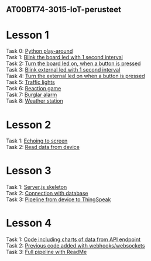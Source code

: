 ## AT00BT74-3015-IoT-perusteet

# Lesson 1
Task 0: [Python play-around](https://github.com/MtrS4n0/AT00BT74-3015-IoT-perusteet/blob/45583d992abf713be3e880f95c3c1ec477f9bd20/L1_T0)<br />
Task 1: [Blink the board led with 1 second interval](https://github.com/MtrS4n0/AT00BT74-3015-IoT-perusteet/blob/584a2a84ebe72c988137163139729655580c43d4/L1_T1)<br />
Task 2: [Turn the board led on, when a button is pressed](https://github.com/MtrS4n0/AT00BT74-3015-IoT-perusteet/blob/9ff26e83be782f1bdf6c37522f208a795b9bb45d/L1_T2)<br />
Task 3: [Blink external led with 1 second interval](https://github.com/MtrS4n0/AT00BT74-3015-IoT-perusteet/blob/3a8f630d9b8d3c3e5d0e41dd766b82a8e8feb3d2/L1_T3)<br />
Task 4: [Turn the external led on when a button is pressed](https://github.com/MtrS4n0/AT00BT74-3015-IoT-perusteet/blob/3a8f630d9b8d3c3e5d0e41dd766b82a8e8feb3d2/L1_T4)<br />
Task 5: [Traffic lights](https://github.com/MtrS4n0/AT00BT74-3015-IoT-perusteet/blob/a27c06e6965d97d81e9838dbe3f1a5e2b0a23b8b/L1_T6.1)<br />
Task 6: [Reaction game](https://github.com/MtrS4n0/AT00BT74-3015-IoT-perusteet/blob/a27c06e6965d97d81e9838dbe3f1a5e2b0a23b8b/L1_T7.1)<br />
Task 7: [Burglar alarm](https://github.com/MtrS4n0/AT00BT74-3015-IoT-perusteet/blob/a27c06e6965d97d81e9838dbe3f1a5e2b0a23b8b/L1_T8.1)<br />
Task 8: [Weather station](https://github.com/MtrS4n0/AT00BT74-3015-IoT-perusteet/blob/a27c06e6965d97d81e9838dbe3f1a5e2b0a23b8b/L1_T9)<br />

# Lesson 2
Task 1: [Echoing to screen](https://github.com/MtrS4n0/AT00BT74-3015-IoT-perusteet/blob/0822aed2c19d2a6ca1992acd78214a9d7b10546a/L2_T1)<br />
Task 2: [Read data from device](https://github.com/MtrS4n0/AT00BT74-3015-IoT-perusteet/blob/0822aed2c19d2a6ca1992acd78214a9d7b10546a/L2_T3)<br />

# Lesson 3
Task 1: [Server.js skeleton](https://github.com/MtrS4n0/AT00BT74-3015-IoT-perusteet/blob/cf66e64ba8edad97ea77bd7286fb06f13e70ce44/L3_T1)<br />
Task 2: [Connection with database](https://github.com/MtrS4n0/AT00BT74-3015-IoT-perusteet/blob/0822aed2c19d2a6ca1992acd78214a9d7b10546a/L3_T1)<br />
Task 3: [Pipeline from device to ThingSpeak](https://github.com/MtrS4n0/AT00BT74-3015-IoT-perusteet/blob/0822aed2c19d2a6ca1992acd78214a9d7b10546a/L2_T2)<br />

# Lesson 4
Task 1: [Code including charts of data from API endpoint](https://github.com/MtrS4n0/AT00BT74-3015-IoT-perusteet/blob/404b4437f8187d29d7e49013f5798ce275b1d214/L4_T1)<br />
Task 2: [Previous code added with webhooks/websockets](https://github.com/MtrS4n0/AT00BT74-3015-IoT-perusteet/blob/c90b6b0279046f628b8d5a9f44607e39909f83ec/L4_T2)<br />
Task 3: [Full pipeline with ReadMe](https://github.com/MtrS4n0/Full-pipeline/blob/86ef39497031ea09deaebfd0e98a0ce3278f8e27/README.md)

